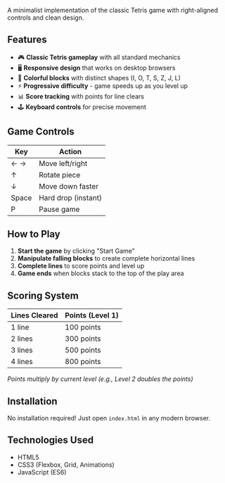 
A minimalist implementation of the classic Tetris game with right-aligned controls and clean design.

## Features

- 🎮 **Classic Tetris gameplay** with all standard mechanics
- 🖥️ **Responsive design** that works on desktop browsers
- 🎨 **Colorful blocks** with distinct shapes (I, O, T, S, Z, J, L)
- ⚡ **Progressive difficulty** - game speeds up as you level up
- 📊 **Score tracking** with points for line clears
- 🕹️ **Keyboard controls** for precise movement

## Game Controls

| Key          | Action               |
|--------------|----------------------|
| ← →         | Move left/right      |
| ↑           | Rotate piece         |
| ↓           | Move down faster     |
| Space       | Hard drop (instant)  |
| P           | Pause game           |

## How to Play

1. **Start the game** by clicking "Start Game"
2. **Manipulate falling blocks** to create complete horizontal lines
3. **Complete lines** to score points and level up
4. **Game ends** when blocks stack to the top of the play area

## Scoring System

| Lines Cleared | Points (Level 1) |
|---------------|------------------|
| 1 line        | 100 points       |
| 2 lines       | 300 points       |
| 3 lines       | 500 points       |
| 4 lines       | 800 points       |

*Points multiply by current level (e.g., Level 2 doubles the points)*

## Installation

No installation required! Just open `index.html` in any modern browser.

## Technologies Used

- HTML5
- CSS3 (Flexbox, Grid, Animations)
- JavaScript (ES6)
